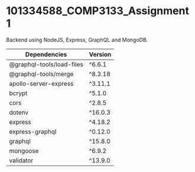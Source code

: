 # 101334588_COMP3133_Assignment1
Backend using NodeJS, Express, GraphQL and MongoDB.

| Dependencies | Version |
|--------------|---------|
| @graphql-tools/load-files | ^6.6.1 |
| @graphql-tools/merge | ^8.3.18 |
| apollo-server-express | ^3.11.1 |
| bcrypt | ^5.1.0 |
| cors | ^2.8.5 |
| dotenv | ^16.0.3 |
| express | ^4.18.2 |
| express-graphql | ^0.12.0 |
| graphql | ^15.8.0 |
| mongoose | ^6.9.2 |
| validator | ^13.9.0 |

